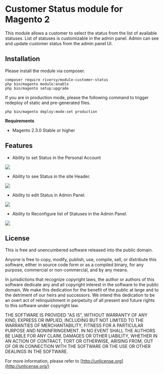 # Customer Status module for Magento 2

This module allows a customer to select the status from the list of available statuses. List of statuses is customizable in the admin panel. Admin can see and update customer status from the admin panel UI.

## Installation

Please install the module via composer. 

    composer require riversy/module-customer-status
    php bin/magento module:enable 
    php bin/magento setup:upgrade

If you are in production mode, please the following command to trigger redeploy of static and pre-generated files.

    php bin/magento deploy:mode:set production

**Requirements**

- Magento 2.3.0 Stable or higher

## Features

- Ability to set Status in the Personal Account

![](https://s3.eu-central-1.amazonaws.com/monosnp/customer-status/image1.png)

- Ability to see Status in the site Header.

![](https://s3.eu-central-1.amazonaws.com/monosnp/customer-status/image2.png)

- Ability to edit Status in Admin Panel.

![](https://s3.eu-central-1.amazonaws.com/monosnp/customer-status/image3.png)

- Ability to Reconfigure list of Statuses in the Admin Panel.

![](https://s3.eu-central-1.amazonaws.com/monosnp/customer-status/image4.png)

## License

This is free and unencumbered software released into the public domain.

Anyone is free to copy, modify, publish, use, compile, sell, or
distribute this software, either in source code form or as a compiled
binary, for any purpose, commercial or non-commercial, and by any
means.

In jurisdictions that recognize copyright laws, the author or authors
of this software dedicate any and all copyright interest in the
software to the public domain. We make this dedication for the benefit
of the public at large and to the detriment of our heirs and
successors. We intend this dedication to be an overt act of
relinquishment in perpetuity of all present and future rights to this
software under copyright law.

THE SOFTWARE IS PROVIDED "AS IS", WITHOUT WARRANTY OF ANY KIND,
EXPRESS OR IMPLIED, INCLUDING BUT NOT LIMITED TO THE WARRANTIES OF
MERCHANTABILITY, FITNESS FOR A PARTICULAR PURPOSE AND NONINFRINGEMENT.
IN NO EVENT SHALL THE AUTHORS BE LIABLE FOR ANY CLAIM, DAMAGES OR
OTHER LIABILITY, WHETHER IN AN ACTION OF CONTRACT, TORT OR OTHERWISE,
ARISING FROM, OUT OF OR IN CONNECTION WITH THE SOFTWARE OR THE USE OR
OTHER DEALINGS IN THE SOFTWARE.

For more information, please refer to [http://unlicense.org](http://unlicense.org/)
